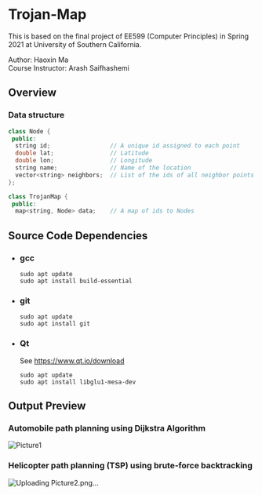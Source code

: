 # Trojan-Map  

This is based on the final project of EE599 (Computer Principles) in Spring 2021 at University of Southern California.

Author: Haoxin Ma  
Course Instructor: Arash Saifhashemi  

## Overview  

  ### Data structure  

  ```c++
  class Node {
   public:
    string id;                 // A unique id assigned to each point
    double lat;                // Latitude
    double lon;                // Longitude
    string name;               // Name of the location
    vector<string> neighbors;  // List of the ids of all neighbor points
  };

  class TrojanMap {
   public:
    map<string, Node> data;    // A map of ids to Nodes
  ```

## Source Code Dependencies 

- ### gcc

  ```shell
  sudo apt update
  sudo apt install build-essential
  ```

- ### git

  ```shell
  sudo apt update
  sudo apt install git
  ```

- ### Qt

  See https://www.qt.io/download  

  ```shell
  sudo apt update
  sudo apt install libglu1-mesa-dev
  ```
  
## Output Preview
  
  ### Automobile path planning using Dijkstra Algorithm
  
  ![Picture1](https://user-images.githubusercontent.com/61277885/113846032-a4dafb00-97c8-11eb-8ba9-3b28b566157e.png)
  
  ### Helicopter path planning (TSP) using brute-force backtracking 
  
  ![Uploading Picture2.png…]()

